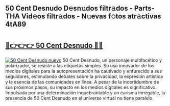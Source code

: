 ## 50 Cent Desnudo D𝚎sn𝚞dos filtr𝚊dos - Parts-THA Vid𝚎os filtr𝚊dos - N𝚞evas f𝚘tos atr𝚊ctivas 4tA89

# <h2><a href="http://mbd3zj2.tromn.icu/?c=50+Cent+Desnudo">🔗👉👉👉 50 Cent Desnudo 🔗🔗</a></h2>

[![50 Cent Desnudo nuevo](https://i.imgur.com/pEAQMta.gif)](http://mbd3zj2.tromn.icu/?c=50+Cent+Desnudo)
50 Cent Desnudo, un personaje multifacético y polarizador, se resiste a las etiquetas simples. Su uso innovador de los medios digitales para la autopresentación ha cautivado y enfurecido a sus seguidores, estimulando debates sobre la privacidad, la expresión artística y la esencia de las comunidades en línea. A pesar de la incertidumbre de sus próximos pasos, su impacto en los medios digitales es significativo. Impulsada por una determinación inquebrantable y un carisma innegable, la presencia de 50 Cent Desnudo en el universo virtual no tiene paralelo.
